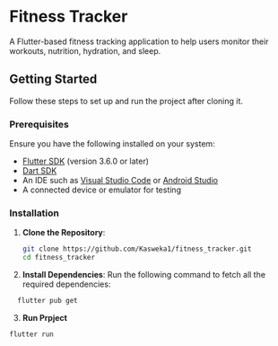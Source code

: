 # Fitness Tracker

A Flutter-based fitness tracking application to help users monitor their workouts, nutrition, hydration, and sleep.

## Getting Started

Follow these steps to set up and run the project after cloning it.

### Prerequisites

Ensure you have the following installed on your system:
- [Flutter SDK](https://docs.flutter.dev/get-started/install) (version 3.6.0 or later)
- [Dart SDK](https://dart.dev/get-dart)
- An IDE such as [Visual Studio Code](https://code.visualstudio.com/) or [Android Studio](https://developer.android.com/studio)
- A connected device or emulator for testing

### Installation

1. **Clone the Repository**:
   ```bash
   git clone https://github.com/Kasweka1/fitness_tracker.git
   cd fitness_tracker
   ```

2. **Install Dependencies**: Run the following command to fetch all the required dependencies:

```bash
  flutter pub get
```
3. **Run Prpject**
  ```bash
  flutter run
   ```
